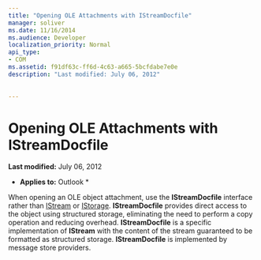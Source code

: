 ```yaml
---
title: "Opening OLE Attachments with IStreamDocfile"
manager: soliver
ms.date: 11/16/2014
ms.audience: Developer
localization_priority: Normal
api_type:
- COM
ms.assetid: f91df63c-ff6d-4c63-a665-5bcfdabe7e0e
description: "Last modified: July 06, 2012"
 
 
---
```


# Opening OLE Attachments with IStreamDocfile

 **Last modified:** July 06, 2012 
  
 * **Applies to:** Outlook * 
  
When opening an OLE object attachment, use the **IStreamDocfile** interface rather than [IStream](http://msdn.microsoft.com/en-us/library/windows/desktop/aa380034%28v=vs.85%29.aspx) or [IStorage](http://msdn.microsoft.com/en-us/library/windows/desktop/aa380015%28v=vs.85%29.aspx). **IStreamDocfile** provides direct access to the object using structured storage, eliminating the need to perform a copy operation and reducing overhead. **IStreamDocfile** is a specific implementation of **IStream** with the content of the stream guaranteed to be formatted as structured storage. **IStreamDocfile** is implemented by message store providers. 
  

